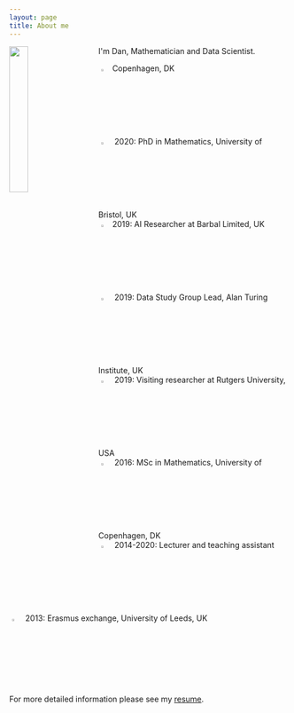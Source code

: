 ```yaml
---
layout: page
title: About me
---
```


<img align="left" src="{{ site.baseurl }}/img/2mt.jpg" style="width:26%; margin-right:30px">

I'm Dan, Mathematician and Data Scientist.

<img src="{{ site.baseurl }}/img/icon-home.png" style="margin:5px; width:3%">Copenhagen, DK<br>
<img src="{{ site.baseurl }}/img/icon-student.png" style="margin:5px; width:3%"> 2020: PhD in Mathematics, University of Bristol, UK<br>
<img src="{{ site.baseurl }}/img/icon-briefcase.png" style="margin:5px; width:3%">2019: AI Researcher at Barbal Limited, UK<br>
<img src="{{ site.baseurl }}/img/icon-data.png" style="margin:5px; width:3%"> 2019: Data Study Group Lead, Alan Turing Institute, UK<br>
<img src="{{ site.baseurl }}/img/icon-physics.png" style="margin:5px; width:3%"> 2019: Visiting researcher at Rutgers University, USA<br>
<img src="{{ site.baseurl }}/img/icon-degree.png" style="margin:5px; width:3%"> 2016: MSc in Mathematics, University of Copenhagen, DK<br>
<img src="{{ site.baseurl }}/img/icon-teaching.png" style="margin:5px; width:3%"> 2014-2020: Lecturer and teaching assistant<br>
<img src="{{ site.baseurl }}/img/icon-airplane.png" style="margin:5px; width:3%"> 2013: Erasmus exchange, University of Leeds, UK<br>

For more detailed information please see my [resume](/img/resume.pdf).
